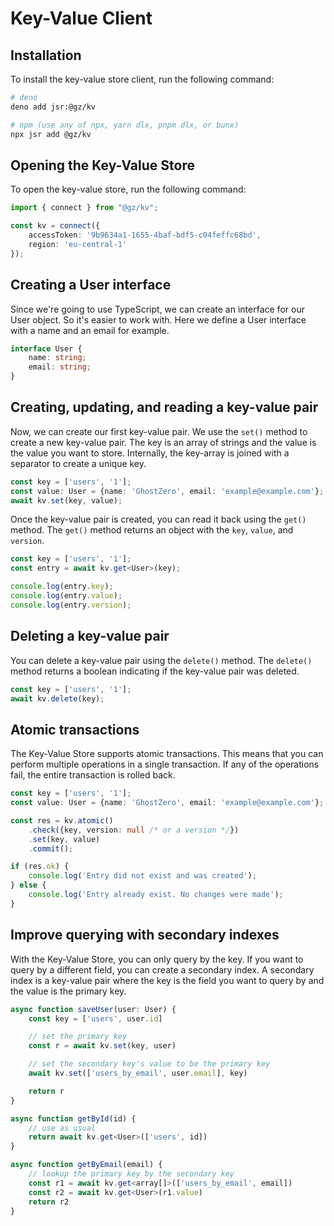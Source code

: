 # Key-Value Client

## Installation

To install the key-value store client, run the following command:

```bash
# deno
deno add jsr:@gz/kv

# npm (use any of npx, yarn dlx, pnpm dlx, or bunx)
npx jsr add @gz/kv
```

## Opening the Key-Value Store

To open the key-value store, run the following command:

```ts
import { connect } from "@gz/kv";

const kv = connect({
    accessToken: '9b9634a1-1655-4baf-bdf5-c04feffc68bd',
    region: 'eu-central-1'
});
```

## Creating a User interface

Since we're going to use TypeScript, we can create an interface for our User object. So it's easier to work with.
Here we define a User interface with a name and an email for example.

```typescript
interface User {
    name: string;
    email: string;
}
```

## Creating, updating, and reading a key-value pair

Now, we can create our first key-value pair. We use the `set()` method to create a new key-value pair. The key is an
array of strings and the value is the value you want to store. Internally, the key-array is joined with a separator to
create a unique key.

```typescript
const key = ['users', '1'];
const value: User = {name: 'GhostZero', email: 'example@example.com'};
await kv.set(key, value);
```

Once the key-value pair is created, you can read it back using the `get()` method. The `get()` method returns an object
with the `key`, `value`, and `version`.

```typescript
const key = ['users', '1'];
const entry = await kv.get<User>(key);

console.log(entry.key);
console.log(entry.value);
console.log(entry.version);
```

## Deleting a key-value pair

You can delete a key-value pair using the `delete()` method. The `delete()` method returns a boolean indicating if the
key-value pair was deleted.

```typescript
const key = ['users', '1'];
await kv.delete(key);
```

## Atomic transactions

The Key-Value Store supports atomic transactions. This means that you can perform multiple operations in a single
transaction. If any of the operations fail, the entire transaction is rolled back.

```typescript
const key = ['users', '1'];
const value: User = {name: 'GhostZero', email: 'example@example.com'};

const res = kv.atomic()
    .check({key, version: null /* or a version */})
    .set(key, value)
    .commit();

if (res.ok) {
    console.log('Entry did not exist and was created');
} else {
    console.log('Entry already exist. No changes were made');
}
```

## Improve querying with secondary indexes

With the Key-Value Store, you can only query by the key. If you want to query by a different field, you can create a
secondary index. A secondary index is a key-value pair where the key is the field you want to query by and the value is
the primary key.

```typescript
async function saveUser(user: User) {
    const key = ['users', user.id]

    // set the primary key
    const r = await kv.set(key, user)

    // set the secondary key's value to be the primary key
    await kv.set(['users_by_email', user.email], key)

    return r
}

async function getById(id) {
    // use as usual
    return await kv.get<User>(['users', id])
}

async function getByEmail(email) {
    // lookup the primary key by the secondary key
    const r1 = await kv.get<array[]>(['users_by_email', email])
    const r2 = await kv.get<User>(r1.value)
    return r2
}
```


